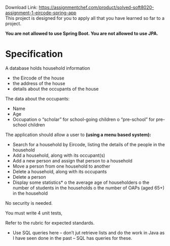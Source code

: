 Download Link: https://assignmentchef.com/product/solved-soft8020-assignment-1-eircode-spring-app
<br>
This project is designed for you to apply all that you have learned so far to a project.

<strong>You are not allowed to use Spring Boot. You are not allowed to use JPA.</strong>

<h1>Specification</h1>

A database holds household information

<ul>

 <li>the Eircode of the house</li>

 <li>the address of the house</li>

 <li>details about the occupants of the house</li>

</ul>

The data about the occupants:

<ul>

 <li>Name</li>

 <li>Age</li>

 <li>Occupation o “scholar” for school-going children o “pre-school” for pre-school children</li>

</ul>

The application should allow a user to <strong>(using a menu based system):</strong>

<ul>

 <li>Search for a household by Eircode, listing the details of the people in the household</li>

 <li>Add a household, along with its occupant(s)</li>

 <li>Add a new person and assign that person to a household</li>

 <li>Move a person from one household to another</li>

 <li>Delete a household, along with its occupants</li>

 <li>Delete a person</li>

 <li>Display some statistics* o the average age of householders o the number of students in the households o the number of OAPs (aged 65+) in the household</li>

</ul>

No security is needed.

You must write 4 unit tests,

Refer to the rubric for expected standards.

* Use SQL queries here – don’t jut retrieve lists and do the work in Java as I have seen done in the past – SQL has queries for these.
